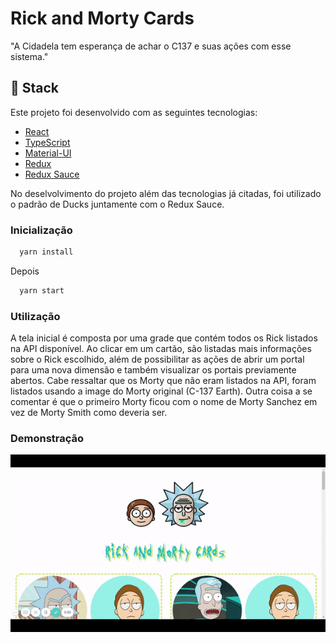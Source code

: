 
# Rick and Morty Cards

"A Cidadela tem esperança de achar o C137 e suas ações com esse sistema."

## :rocket:  Stack
Este projeto foi desenvolvido com as seguintes tecnologias:

- [React](https://pt-br.reactjs.org/)
- [TypeScript](https://www.typescriptlang.org/)
- [Material-UI](http://material-ui.com/)
- [Redux](https://redux.js.org/)
- [Redux Sauce](https://github.com/jkeam/reduxsauce)

No deselvolvimento do projeto além das tecnologias já citadas, foi utilizado o padrão de Ducks juntamente com o  Redux Sauce.

### Inicialização

```js
  yarn install
```
Depois

```js
  yarn start
```
### Utilização

A tela inicial é composta por uma grade que contém todos os Rick listados na API disponível. Ao clicar em um cartão, são listadas mais informações sobre o Rick escolhido, além de possibilitar as ações de abrir um portal para uma nova dimensão e também visualizar os portais previamente abertos. Cabe ressaltar que os Morty que não eram listados na API, foram listados usando a image do Morty original (C-137 Earth). Outra coisa a se comentar é que o primeiro Morty ficou com o nome de Morty Sanchez em vez de Morty Smith como deveria ser.

### Demonstração

![](/public/demonstrationGif.gif)
